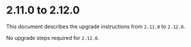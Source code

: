 # 2.11.0 to 2.12.0

This document describes the upgrade instructions from `2.11.0` to `2.12.0`.

No upgrade steps required for `2.12.0`.
